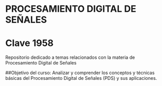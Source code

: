 # PROCESAMIENTO DIGITAL DE SEÑALES

# Clave 1958

Repositorio dedicado a temas relacionados con la materia de Procesamiento Digital de Señales

##Objetivo del curso:
Analizar y comprender los conceptos y técnicas básicas del Procesamiento Digital de Señales (PDS) y sus aplicaciones.